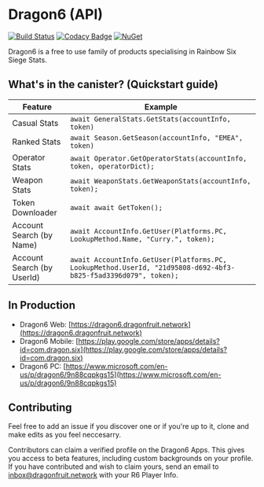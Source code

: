 
# Dragon6 (API)

[![Build Status](https://travis-ci.org/dragonfruitnetwork/Dragon6-API.svg?branch=master)](https://travis-ci.org/dragonfruitnetwork/Dragon6-API) [![Codacy Badge](https://api.codacy.com/project/badge/Grade/44fea8a2da8a400aa25156b9c28423b4)](https://www.codacy.com/app/aspriddell/Dragon6-API?utm_source=github.com&amp;utm_medium=referral&amp;utm_content=dragonfruitnetwork/Dragon6-API&amp;utm_campaign=Badge_Grade) [![NuGet](https://img.shields.io/nuget/v/Dragon6.API.svg?style=popout)](https://www.nuget.org/packages/Dragon6.API/)

Dragon6 is a free to use family of products specialising in Rainbow Six Siege Stats.

## What's in the canister? (Quickstart guide)

|Feature|Example|
|--|--|
|Casual Stats|`await GeneralStats.GetStats(accountInfo, token)`|
|Ranked Stats|`await Season.GetSeason(accountInfo, "EMEA", token)`|
|Operator Stats|`await Operator.GetOperatorStats(accountInfo, token, operatorDict);`|
|Weapon Stats|`await WeaponStats.GetWeaponStats(accountInfo, token);`|
|Token Downloader|`await await GetToken();`|
|Account Search (by Name)|`await AccountInfo.GetUser(Platforms.PC, LookupMethod.Name, "Curry.", token);`|
|Account Search (by UserId)|`await AccountInfo.GetUser(Platforms.PC, LookupMethod.UserId, "21d95808-d692-4bf3-b825-f5ad3396d079", token);`|

## In Production


- Dragon6 Web: [https://dragon6.dragonfruit.network](https://dragon6.dragonfruit.network)
- Dragon6 Mobile: [https://play.google.com/store/apps/details?id=com.dragon.six](https://play.google.com/store/apps/details?id=com.dragon.six)
- Dragon6 PC: [https://www.microsoft.com/en-us/p/dragon6/9n88cqpkgs15](https://www.microsoft.com/en-us/p/dragon6/9n88cqpkgs15)

## Contributing


Feel free to add an issue if you discover one or if you're up to it, clone and make edits as you feel neccesarry. 

Contributors can claim a verified profile on the Dragon6 Apps. This gives you access to beta features, including custom backgrounds on your profile. If you have contributed and wish to claim yours, send an email to inbox@dragonfruit.network with your R6 Player Info.
